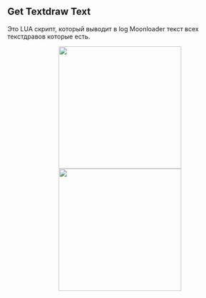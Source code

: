 ## Get Textdraw Text
Это LUA скрипт, который выводит в log Moonloader текст всех текстдравов которые есть.

<p align="center"><img src="https://i.imgur.com/sLUVyji.png" height="275px" />  <img src="https://i.imgur.com/1JWuGkq.png" height="275px"/></p>